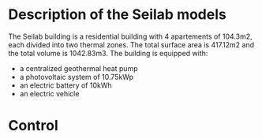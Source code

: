 # Description of the Seilab models

The Seilab building is a residential building with 4 apartements of 104.3m2, each divided into two thermal zones. The total surface area is 417.12m2 and the total volume is 1042.83m3. The building is equipped with:
- a centralized geothermal heat pump
- a photovoltaic system of 10.75kWp
- an electric battery of 10kWh
- an electric vehicle

# Control